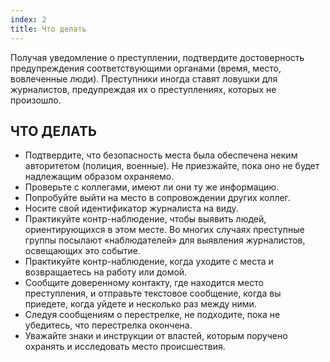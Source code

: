 ```yaml
---
index: 2
title: Что делать
---
```

Получая уведомление о преступлении, подтвердите достоверность предупреждения соответствующими органами (время, место, вовлеченные люди). Преступники иногда ставят ловушки для журналистов, предупреждая их о преступлениях, которых не произошло.

## ЧТО ДЕЛАТЬ

* Подтвердите, что безопасность места была обеспечена неким авторитетом (полиция, военные). Не приезжайте, пока оно не будет надлежащим образом охраняемо.
* Проверьте с коллегами, имеют ли они ту же информацию.
* Попробуйте выйти на место в сопровождении других коллег.
* Носите свой идентификатор журналиста на виду.
* Практикуйте контр-наблюдение, чтобы выявить людей, ориентирующихся в этом месте. Во многих случаях преступные группы посылают «наблюдателей» для выявления журналистов, освещающих это событие.
* Практикуйте контр-наблюдение, когда уходите с места и возвращаетесь на работу или домой.
* Сообщите доверенному контакту, где находится место преступления, и отправьте текстовое сообщение, когда вы приедете, когда уйдете и несколько раз между ними.
* Следуя сообщениям о перестрелке, не подходите, пока не убедитесь, что перестрелка окончена.
* Уважайте знаки и инструкции от властей, которым поручено охранять и исследовать место происшествия.